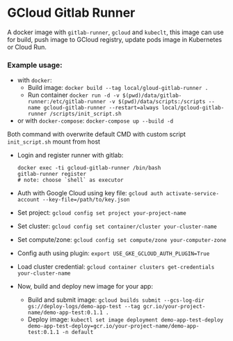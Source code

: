 # GCloud Gitlab Runner

A docker image with `gitlab-runner`, `gcloud` and `kubeclt`, this image can use for build, push image to GCloud registry, update pods image in Kubernetes or Cloud Run.

### Example usage:

* with `docker`:
  * Build image: `docker build --tag local/gloud-gitlab-runner .`
  * Run container `docker run -d -v $(pwd)/data/gitlab-runner:/etc/gitlab-runner -v $(pwd)/data/scripts:/scripts --name gcloud-gitlab-runner --restart=always local/gcloud-gitlab-runner /scripts/init_script.sh`
* or with `docker-compose`: `docker-compose up --build -d`

Both command with overwrite default CMD with custom script `init_script.sh` mount from host

* Login and register runner with gitlab: 
  ```
  docker exec -ti gcloud-gitlab-runner /bin/bash
  gitlab-runner register
  # note: choose `shell` as executor
  ```
* Auth with Google Cloud using key file: `gcloud auth activate-service-account --key-file=/path/to/key.json`
* Set project: `gcloud config set project your-project-name`
* Set cluster: `gcloud config set container/cluster your-cluster-name`
* Set compute/zone: `gcloud config set compute/zone your-computer-zone`
* Config auth using plugin: `export USE_GKE_GCLOUD_AUTH_PLUGIN=True`
* Load cluster credential: `gcloud container clusters get-credentials your-cluster-name`

* Now, build and deploy new image for your app:
  * Build and submit image: `gcloud builds submit --gcs-log-dir gs://deploy-logs/demo-app-test --tag gcr.io/your-project-name/demo-app-test:0.1.1 .`
  * Deploy image: `kubectl set image deployment demo-app-test-deploy demo-app-test-deploy=gcr.io/your-project-name/demo-app-test:0.1.1 -n default`

